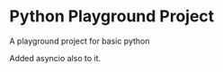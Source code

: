 # Python Playground Project
A playground project for basic python

Added asyncio also to it.























